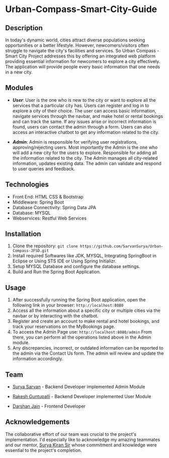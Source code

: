 # Urban-Compass-Smart-City-Guide

## Description
In today's dynamic world, cities attract diverse populations seeking opportunities or a better lifestyle. However, newcomers/visitors often struggle to navigate the city's facilities and services. So Urban Compass - Smart City Project addresses this by offering an integrated web platform providing essential information for newcomers to explore a city effectively. The application will provide people every basic information that one needs in a new city.

## Modules 
- ***User***: User is the one who is new to the city or want to explore all the services that a particular city has. Users can register and log in to explore a city of their choice. The user can access basic information, navigate services through the navbar, and make hotel or rental bookings and can track the same. If any issues arise or incorrect information is found, users can contact the admin through a form. Users can also access an interactive chatbot to get any information related to the city.

+ ***Admin***: Admin is responsible for verifying user registrations, approving/rejecting users. Most importantly the Admin is the one who will add a new city for the users to explore. Responsible for adding all the information related to the city. The Admin manages all city-related information, updates existing data. The admin can validate and respond to user queries and feedback.

## Technologies
- Front End: HTML CSS & Bootstrap
- Middleware: Spring Boot
- Database Connectivity: Spring Data JPA
- Database: MYSQL
- Webservices: Restful Web Services

## Installation
1. Clone the repository:
      ```git clone https://github.com/SarvanSurya/Urban-Compass-JFSD.git```
2. Install required Softwares like JDK, MYSQL, Integrating SpringBoot in Eclipse or Using STS IDE or Using Spring Initializr.
3. Setup MYSQL Database and configure the database settings.
4. Build and Run the Spring Boot Application.

## Usage
1. After successfully running the Spring Boot application, open the following link in your browser: ```http://localhost:8080```
3. Access all the information about a specific city or multiple cities via the navbar or by interacting with the chatbot.
4. Register and create an account to make rental and hotel bookings, and track your reservations on the MyBookings page.
5. To access the Admin Page use: ```http://localhost:8080/admin``` From there, you can perform all the operations listed above in the Admin module.
6. Any discrepancies, incorrect, or outdated information can be reported to the admin via the Contact Us form. The admin will review and update the information accordingly.


## Team
- [Surya Sarvan](https://github.com/SarvanSurya) - Backend Developer implemented Admin Module
+ [Rakesh Guntupalli](https://github.com/rakeshg56) - Backend Developer implemented User Module
* [Darshan Jain](https://github.com/darshanjain08) - Frontend Developer

## Acknowledgements
The collaborative effort of our team was crucial to the project's implementation. I'd especially like to acknowledge my amazing teammates and our mentor, [Surya Kiran Sir](https://github.com/suryakiran1993) whose commitment and knowledge were essential to the project's completion.
